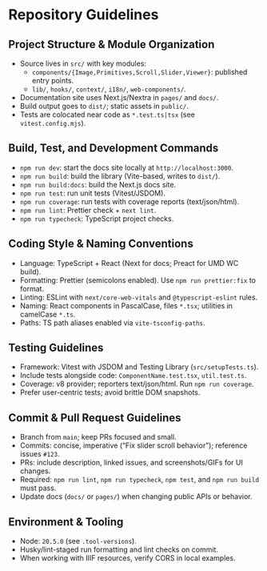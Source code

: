 # Repository Guidelines

## Project Structure & Module Organization
- Source lives in `src/` with key modules:
  - `components/{Image,Primitives,Scroll,Slider,Viewer}`: published entry points.
  - `lib/`, `hooks/`, `context/`, `i18n/`, `web-components/`.
- Documentation site uses Next.js/Nextra in `pages/` and `docs/`.
- Build output goes to `dist/`; static assets in `public/`.
- Tests are colocated near code as `*.test.ts|tsx` (see `vitest.config.mjs`).

## Build, Test, and Development Commands
- `npm run dev`: start the docs site locally at `http://localhost:3000`.
- `npm run build`: build the library (Vite-based, writes to `dist/`).
- `npm run build:docs`: build the Next.js docs site.
- `npm run test`: run unit tests (Vitest/JSDOM).
- `npm run coverage`: run tests with coverage reports (text/json/html).
- `npm run lint`: Prettier check + `next lint`.
- `npm run typecheck`: TypeScript project checks.

## Coding Style & Naming Conventions
- Language: TypeScript + React (Next for docs; Preact for UMD WC build).
- Formatting: Prettier (semicolons enabled). Use `npm run prettier:fix` to format.
- Linting: ESLint with `next/core-web-vitals` and `@typescript-eslint` rules.
- Naming: React components in PascalCase, files `*.tsx`; utilities in camelCase `*.ts`.
- Paths: TS path aliases enabled via `vite-tsconfig-paths`.

## Testing Guidelines
- Framework: Vitest with JSDOM and Testing Library (`src/setupTests.ts`).
- Include tests alongside code: `ComponentName.test.tsx`, `util.test.ts`.
- Coverage: v8 provider; reporters text/json/html. Run `npm run coverage`.
- Prefer user-centric tests; avoid brittle DOM snapshots.

## Commit & Pull Request Guidelines
- Branch from `main`; keep PRs focused and small.
- Commits: concise, imperative (“Fix slider scroll behavior”); reference issues `#123`.
- PRs: include description, linked issues, and screenshots/GIFs for UI changes.
- Required: `npm run lint`, `npm run typecheck`, `npm test`, and `npm run build` must pass.
- Update docs (`docs/` or `pages/`) when changing public APIs or behavior.

## Environment & Tooling
- Node: `20.5.0` (see `.tool-versions`).
- Husky/lint-staged run formatting and lint checks on commit.
- When working with IIIF resources, verify CORS in local examples.
